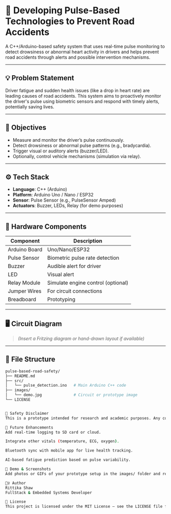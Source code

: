 # 🚗 Developing Pulse-Based Technologies to Prevent Road Accidents

A C++/Arduino-based safety system that uses real-time pulse monitoring to detect drowsiness or abnormal heart activity in drivers and helps prevent road accidents through alerts and possible intervention mechanisms.

---

## 💡 Problem Statement

Driver fatigue and sudden health issues (like a drop in heart rate) are leading causes of road accidents. This system aims to proactively monitor the driver's pulse using biometric sensors and respond with timely alerts, potentially saving lives.

---

## 🎯 Objectives

- Measure and monitor the driver’s pulse continuously.
- Detect drowsiness or abnormal pulse patterns (e.g., bradycardia).
- Trigger visual or auditory alerts (buzzer/LED).
- Optionally, control vehicle mechanisms (simulation via relay).

---

## ⚙️ Tech Stack

- **Language**: C++ (Arduino)
- **Platform**: Arduino Uno / Nano / ESP32
- **Sensor**: Pulse Sensor (e.g., PulseSensor Amped)
- **Actuators**: Buzzer, LEDs, Relay (for demo purposes)

---

## 🔌 Hardware Components

| Component       | Description                          |
|----------------|--------------------------------------|
| Arduino Board   | Uno/Nano/ESP32                       |
| Pulse Sensor    | Biometric pulse rate detection       |
| Buzzer          | Audible alert for driver             |
| LED             | Visual alert                         |
| Relay Module    | Simulate engine control (optional)   |
| Jumper Wires    | For circuit connections              |
| Breadboard      | Prototyping                          |

---

## 🖥️ Circuit Diagram

> _(Insert a Fritzing diagram or hand-drawn layout if available)_

---

## 📁 File Structure

```bash
pulse-based-road-safety/
├── README.md
├── src/
│   └── pulse_detection.ino   # Main Arduino C++ code
├── images/
│   └── demo.jpg              # Circuit or prototype image
└── LICENSE


🔐 Safety Disclaimer
This is a prototype intended for research and academic purposes. Any commercial or road-ready deployment must undergo rigorous testing and certification to comply with automotive safety standards.

🧠 Future Enhancements
Add real-time logging to SD card or cloud.

Integrate other vitals (temperature, ECG, oxygen).

Bluetooth sync with mobile app for live health tracking.

AI-based fatigue prediction based on pulse variability.

📸 Demo & Screenshots
Add photos or GIFs of your prototype setup in the images/ folder and reference them here.

🙋‍♀️ Author
Rittika Shaw
FullStack & Embedded Systems Developer

📄 License
This project is licensed under the MIT License – see the LICENSE file for details.
